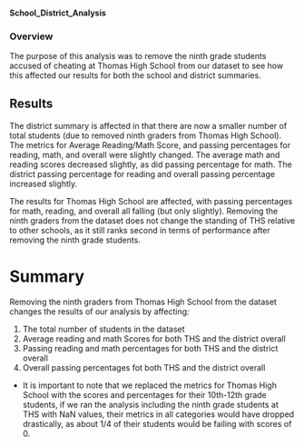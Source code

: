 #### School_District_Analysis
### Overview
The purpose of this analysis was to remove the ninth grade students accused of cheating at Thomas High School from our dataset to see how this affected our results for both the school and district summaries. 

## Results
The district summary is affected in that there are now a smaller number of total students (due to removed ninth graders from Thomas High School). The metrics for Average Reading/Math Score, and passing percentages for reading, math, and overall were slightly changed. The average math and reading scores decreased slightly, as did passing percentage for math. The district passing percentage for reading and overall passing percentage increased slightly. 


The results for Thomas High School are affected, with passing percentages for math, reading, and overall all falling (but only slightly). Removing the ninth graders from the dataset does not change the standing of THS relative to other schools, as it still ranks second in terms of performance after removing the ninth grade students. 


# Summary
Removing the ninth graders from Thomas High School from the dataset changes the results of our analysis by affecting:
1) The total number of students in the dataset
2) Average reading and math Scores for both THS and the district overall
3) Passing reading and math percentages for both THS and the district overall
4) Overall passing percentages fot both THS and the district overall
- It is important to note that we replaced the metrics for Thomas High School with the scores and percentages for their 10th-12th grade students, if we ran the analysis including the ninth grade students at THS with NaN values, their metrics in all categories would have dropped drastically, as about 1/4 of their students would be failing with scores of 0. 
